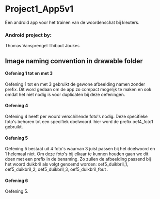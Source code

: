 # Project1_App5v1

Een android app voor het trainen van de woordenschat bij kleuters.

<h3>Android project by:</h3>  
  Thomas Vansprengel  
  Thibaut Joukes


<h2><b>Image naming convention in drawable folder</b></h2>    
<h4>Oefening 1 tot en met 3</h4>
Oefening 1 tot en met 3 gebruikt de gewone afbeelding namen zonder prefix.  
Dit word gedaan om de app zo compact mogelijk te maken en ook omdat het niet nodig is voor duplicaten bij deze oefeningen.  
  
<h4>Oefening 4</h4>  
Oefening 4 heeft per woord verschillende foto's nodig. Deze specifieke foto's behoren tot een specifiek doelwoord. hier word de prefix oef4_foto1 gebruikt.  

<h4>Oefening 5</h4>  
Oefening 5 bestaat uit 4 foto's waarvan 3 juist passen bij het doelwoord en 1 helemaal niet. Om deze foto's bij elkaar te kunnen houden gaan we dit doen met een prefix in de benaming. Zo zullen de afbeelding passend bij het woord duikbril als volgt genoemd worden: oef5_duikbril_1, oef5_duikbril_2, oef5_duikbril_3, oef5_duikbril_fout .

<h4>Oefening 6</h4>  
Oefening 5.  
